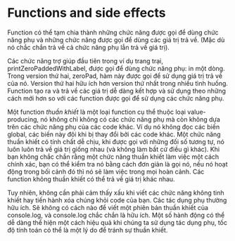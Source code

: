 # Functions and side effects
Function có thể tạm chia thành những chức năng được gọi để dùng chức năng phụ và những chức năng được gọi để dùng các giá trị trả về. (Mặc dù nó chắc chắn trả về cả chức năng phụ lẫn trả về giá trị).

Các chức năng trợ giúp đầu tiên trong ví dụ trang trại, printZeroPaddedWithLabel, được gọi để dùng chức năng phụ: in một dòng. Trong version thứ hai, zeroPad, hàm này được gọi để sử dụng giá trị trả về của nó. Version thứ hai hữu ích hơn version thứ nhất trong nhiều tình huống. Function tạo ra và trả về các giá trị dễ dàng kết hợp và sử dụng theo những cách mới hơn so với các function được gọi để sử dụng các chức năng phụ.

Một function *thuần khiết* là một loại function cụ thể thuộc loại value-producing, nó không chỉ không có các chức năng phụ mà còn không dựa trên các chức năng phụ của các code khác. Ví dụ nó không đọc các biến global, các biến này đôi khi bị thay đổi bởi các code khác. Một chức năng thuần khiết có tính chất dễ chịu, khi được gọi với những đối số tương tự, nó luôn luôn trả về giá trị giống nhau (và không làm bất cứ điều gì khác). Khi bạn không chắc chắn rằng một chức năng thuần khiết làm việc một cách chính xác, bạn có thể kiểm tra nó bằng cách đơn giản là gọi nó, nếu nó hoạt động trong bối cảnh đó thì nó sẽ làm việc trong mọi hoàn cảnh. Các function không thuần khiết có thể trả về giá trị khác nhau. 

Tuy nhiên, không cần phải cảm thấy xấu khi viết các chức năng không tinh khiết hay tiến hành xóa chúng khỏi code của bạn. Các tác dụng phụ thường hữu ích. Sẽ không có cách nào để viết một phiên bản thuần khiết của console.log, và console.log chắc chắn là hữu ích. Một số hành động có thể dễ dàng thể hiện một cách hiệu quả khi chúng ta sử dụng tác dụng phụ, tốc độ tính toán có thể là một lý do để tránh sự thuần khiết.

